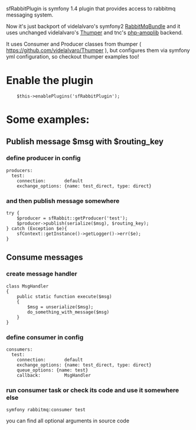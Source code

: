 sfRabbitPlugin is symfony 1.4 plugin that provides access to rabbitmq messaging system.

Now it's just backport of videlalvaro's symfony2 [RabbitMqBundle](https://github.com/videlalvaro/RabbitMqBundle) and it uses unchanged videlalvaro's [Thumper](https://github.com/videlalvaro/Thumper) and tnc's [php-amqplib](http://github.com/tnc/php-amqplib) backend.

It uses Consumer and Producer classes from thumper ( https://github.com/videlalvaro/Thumper ), but configures them via symfony yml configuration, so checkout thumper examples too!

# Enable the plugin #

		$this->enablePlugins('sfRabbitPlugin');

# Some examples: #

## Publish message $msg with $routing_key ##
### define producer in config ###
    producers:
      test:
        connection:       default
        exchange_options: {name: test_direct, type: direct}

### and then publish message somewhere ###
    try {
        $producer = sfRabbit::getProducer('test');
        $producer->publish(serialize($msg), $routing_key);
    } catch (Exception $e){
        sfContext::getInstance()->getLogger()->err($e);
    }
    
## Consume messages ##

### create message handler ###

    class MsgHandler
    {
        public static function execute($msg)
        {        
            $msg = unserialize($msg);
            do_something_with_message($msg)
        }
    }

### define consumer in config ###
    consumers:
      test:
        connection:       default
        exchange_options: {name: test_direct, type: direct}
        queue_options: {name: test}
        callback:         MsgHandler 
        
### run consumer task or check its code and use it somewhere else ###
    symfony rabbitmq:consumer test 
you can find all optional arguments in source code
